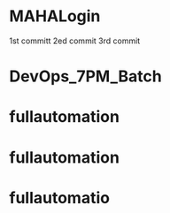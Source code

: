 # MAHALogin
1st committ
2ed commit
3rd commit


# DevOps_7PM_Batch
# fullautomation
# fullautomation
# fullautomatio


